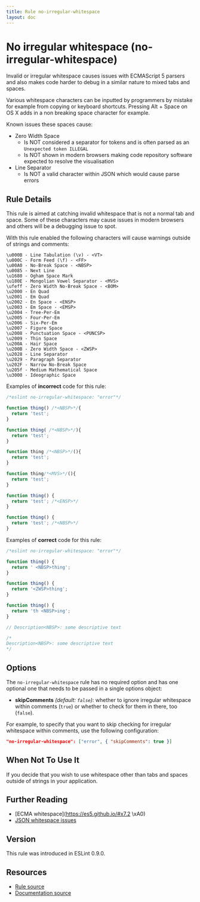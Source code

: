 ```yaml
---
title: Rule no-irregular-whitespace
layout: doc
---
```

<!-- Note: No pull requests accepted for this file. See README.md in the root directory for details. -->

# No irregular whitespace (no-irregular-whitespace)

Invalid or irregular whitespace causes issues with ECMAScript 5 parsers and also makes code harder to debug in a similar nature to mixed tabs and spaces.

Various whitespace characters can be inputted by programmers by mistake for example from copying or keyboard shortcuts. Pressing Alt + Space on OS X adds in a non breaking space character for example.

Known issues these spaces cause:

* Zero Width Space
    * Is NOT considered a separator for tokens and is often parsed as an `Unexpected token ILLEGAL`
    * Is NOT shown in modern browsers making code repository software expected to resolve the visualisation
* Line Separator
    * Is NOT a valid character within JSON which would cause parse errors

## Rule Details

This rule is aimed at catching invalid whitespace that is not a normal tab and space. Some of these characters may cause issues in modern browsers and others will be a debugging issue to spot.

With this rule enabled the following characters will cause warnings outside of strings and comments:

    \u000B - Line Tabulation (\v) - <VT>
    \u000C - Form Feed (\f) - <FF>
    \u00A0 - No-Break Space - <NBSP>
    \u0085 - Next Line
    \u1680 - Ogham Space Mark
    \u180E - Mongolian Vowel Separator - <MVS>
    \ufeff - Zero Width No-Break Space - <BOM>
    \u2000 - En Quad
    \u2001 - Em Quad
    \u2002 - En Space - <ENSP>
    \u2003 - Em Space - <EMSP>
    \u2004 - Tree-Per-Em
    \u2005 - Four-Per-Em
    \u2006 - Six-Per-Em
    \u2007 - Figure Space
    \u2008 - Punctuation Space - <PUNCSP>
    \u2009 - Thin Space
    \u200A - Hair Space
    \u200B - Zero Width Space - <ZWSP>
    \u2028 - Line Separator
    \u2029 - Paragraph Separator
    \u202F - Narrow No-Break Space
    \u205f - Medium Mathematical Space
    \u3000 - Ideographic Space

Examples of **incorrect** code for this rule:

```js
/*eslint no-irregular-whitespace: "error"*/

function thing() /*<NBSP>*/{
  return 'test';
}

function thing( /*<NBSP>*/){
  return 'test';
}

function thing /*<NBSP>*/(){
  return 'test';
}

function thing᠎/*<MVS>*/(){
  return 'test';
}

function thing() {
  return 'test'; /*<ENSP>*/
}

function thing() {
  return 'test'; /*<NBSP>*/
}
```

Examples of **correct** code for this rule:

```js
/*eslint no-irregular-whitespace: "error"*/

function thing() {
  return ' <NBSP>thing';
}

function thing() {
  return '​<ZWSP>thing';
}

function thing() {
  return 'th <NBSP>ing';
}

// Description<NBSP>: some descriptive text

/*
Description<NBSP>: some descriptive text
*/
```

## Options

The `no-irregular-whitespace` rule has no required option and has one optional one that needs to be passed in a single options object:

* **skipComments** *(default: `false`)*: whether to ignore irregular whitespace within comments (`true`) or whether to check for them in there, too (`false`).

For example, to specify that you want to skip checking for irregular whitespace within comments, use the following configuration:

```json
"no-irregular-whitespace": ["error", { "skipComments": true }]
```

## When Not To Use It

If you decide that you wish to use whitespace other than tabs and spaces outside of strings in your application.

## Further Reading

* [ECMA whitespace](https://es5.github.io/#x7.2 \xA0)
* [JSON whitespace issues](http://timelessrepo.com/json-isnt-a-javascript-subset)

## Version

This rule was introduced in ESLint 0.9.0.

## Resources

* [Rule source](https://github.com/eslint/eslint/tree/master/lib/rules/no-irregular-whitespace.js)
* [Documentation source](https://github.com/eslint/eslint/tree/master/docs/rules/no-irregular-whitespace.md)
